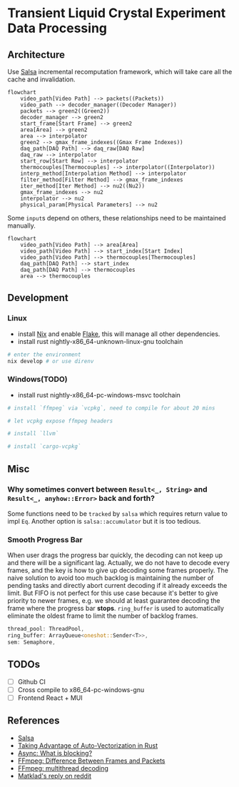 # Transient Liquid Crystal Experiment Data Processing

## Architecture
Use [Salsa](https://github.com/salsa-rs/salsa) incremental recomputation framework, which will take care all the cache and invalidation.
```mermaid
flowchart
    video_path[Video Path] --> packets((Packets))
    video_path --> decoder_manager((Decoder Manager))
    packets --> green2((Green2))
    decoder_manager --> green2
    start_frame[Start Frame] --> green2
    area[Area] --> green2
    area --> interpolator
    green2 --> gmax_frame_indexes((Gmax Frame Indexes))
    daq_path[DAQ Path] --> daq_raw[DAQ Raw]
    daq_raw --> interpolator
    start_row[Start Row] --> interpolator
    thermocouples[Thermocouples] --> interpolator((Interpolator))
    interp_method[Interpolation Method] --> interpolator
    filter_method[Filter Method] --> gmax_frame_indexes
    iter_method[Iter Method] --> nu2((Nu2))
    gmax_frame_indexes --> nu2
    interpolator --> nu2
    physical_param[Physical Parameters] --> nu2
```

Some `input`s depend on others, these relationships need to be maintained manually.
```mermaid
flowchart
    video_path[Video Path] --> area[Area]
    video_path[Video Path] --> start_index[Start Index]
    video_path[Video Path] --> thermocouples[Thermocouples]
    daq_path[DAQ Path] --> start_index
    daq_path[DAQ Path] --> thermocouples
    area --> thermocouples
```

## Development
### Linux
- install [Nix](https://nixos.org/) and enable [Flake](https://nixos.wiki/wiki/Flakes), this will manage all other dependencies.
- install rust nightly-x86_64-unknown-linux-gnu toolchain
```sh
# enter the environment
nix develop # or use direnv
```

### Windows(TODO)
- install rust nightly-x86_64-pc-windows-msvc toolchain
```sh
# install `ffmpeg` via `vcpkg`, need to compile for about 20 mins

# let vcpkg expose ffmpeg headers

# install `llvm`

# install `cargo-vcpkg`
```

## Misc

### Why sometimes convert between `Result<_, String>` and `Result<_, anyhow::Error>` back and forth?
Some functions need to be `tracked` by `salsa` which requires return value to impl `Eq`. Another option is `salsa::accumulator` but it is too tedious.

### Smooth Progress Bar
When user drags the progress bar quickly, the decoding can not keep up and there will be a significant lag. Actually, we do not have to decode every frames, and the key is how to give up decoding some frames properly. The naive solution to avoid too much backlog is maintaining the number of pending tasks and directly abort current decoding if it already exceeds the limit. But FIFO is not perfect for this use case because it's better to give
priority to newer frames, e.g. we should at least guarantee decoding the frame where the progress bar **stops**.
`ring_buffer` is used to automatically eliminate the oldest frame to limit the
number of backlog frames.
```rust
thread_pool: ThreadPool,
ring_buffer: ArrayQueue<oneshot::Sender<T>>,
sem: Semaphore,
```

## TODOs
- [ ] Github CI
- [ ] Cross compile to x86_64-pc-windows-gnu
- [ ] Frontend React + MUI

## References
- [Salsa](https://salsa-rs.netlify.app/overview.html)
- [Taking Advantage of Auto-Vectorization in Rust](https://www.nickwilcox.com/blog/autovec)
- [Async: What is blocking?](https://ryhl.io/blog/async-what-is-blocking/)
- [FFmpeg: Difference Between Frames and Packets](https://stackoverflow.com/questions/53574798/difference-between-frames-and-packets-in-ffmpeg)
- [FFmpeg: multithread decoding](https://www.cnblogs.com/TaigaCon/p/10220356.html)
- [Matklad's reply on reddit](https://www.reddit.com/r/rust/comments/uf7yoy/comment/i6s4b8x/)
